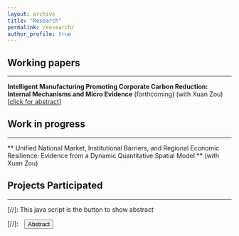 ```yaml
---
layout: archive
title: "Research"
permalink: /research/
author_profile: true
---
```


## Working papers
---

**Intelligent Manufacturing Promoting Corporate Carbon Reduction: Internal Mechanisms and Micro Evidence** (forthcoming) (with Xuan Zou) 
[<a href="#/" onclick="visib('RevPref')">click for abstract</a>] 

<div id="RevPref" style="display: none; text-align: justify; line-height: 1.2">
	Under China's ‘dual carbon’ goals, the manufacturing sector faces significant carbon reduction challenges. As an essential driver of new quality productive forces, intelligent manufacturing (IM) presents a potential solution to these challenges. This study incorporated IM and carbon emission factors into a heterogeneous firms model, analyzing the carbon reduction impact of IM on manufacturing firms using merged data from Chinese listed manufacturing companies. Both theoretical and empirical perspectives were employed to examine the effects of IM and their underlying mechanisms. Key findings included: (i) The development of IM significantly reduced firms' carbon emissions. For every 1% increase in IM level, carbon emissions decreased by 0.618%, equivalent to an average reduction of 2 862.395 tons of CO2. (ii) Robustness tests, accounting for carbon intensity, alternative core variables, extended sample years, and the use of intensity DID and system GMM, confirmed the stability of the baseline results. (iii) Mechanism analysis revealed that IM reduced carbon emissions through green innovation effects (GIE), control optimization effects (COE), and digital-intelligence synergy effects (DSE). Specifically, GIE involved enhancing green innovation, advancing energy-saving and emission-reducing technologies, and promoting lifecycle greening; COE included optimizing both supply chain and internal controls; and DSE comprised the synergy of digital-intelligence technologies with digital-intelligence platforms. (iv) Heterogeneity analysis indicated that IM's carbon reduction effects varied across cities, firms, and industries. Consequently, policies should adopt a differentiated approach rather than a ‘one-size-fits-all’ solution. This study is among the first to reveal IM's impact on carbon reduction at the micro level of firms, providing policy insights for promoting green, high-quality development in manufacturing through intelligent technology and contributing to the timely achievement of China's ‘dual carbon’ goals. 
<br><br/></div>


## Work in progress
---

** Unified National Market, Institutional Barriers, and Regional Economic Resilience: Evidence from a Dynamic Quantitative Spatial Model ** (with Xuan Zou)


## Projects Participated
---







[//]: This java script is the button to show abstract
 <script>
  function visib(id) {
   var x = document.getElementById(id);
   if (x.style.display === "block") {
     x.style.display = "none";
   } else {
     x.style.display = "block";
   }
 }
 </script>

 [//]:&emsp;<button onclick="visib('polariz')" class="btn btn--inverse btn--small">Abstract</button>


